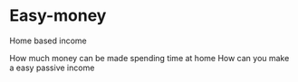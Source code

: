 # Easy-money
Home based income 

How much money can be made spending time at home
How can you make a easy passive income 
